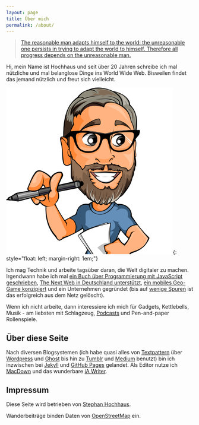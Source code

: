 ```yaml
---
layout: page
title: Über mich
permalink: /about/
---
```


> [The reasonable man adapts himself to the world: the unreasonable one persists in trying to adapt the world to himself.
Therefore all progress depends on the unreasonable man.
](https://www.goodreads.com/quotes/536961-the-reasonable-man-adapts-himself-to-the-world-the-unreasonable)

Hi, mein Name ist Hochhaus und seit über 20 Jahren schreibe ich mal nützliche und mal belanglose Dinge ins World Wide Web. Bisweilen findet das jemand nützlich und freut sich vielleicht.

![Herr Hochhaus schreibt](/images/herrhochhausschreibt.png){: style="float: left; margin-right: 1em;"}

Ich mag Technik und arbeite tagsüber daran, die Welt digitaler zu machen. Irgendwann habe ich mal [ein Buch über Programmierung mit JavaScript geschrieben](https://www.manning.com/books/meteor-in-action), [The Next Web in Deutschland unterstützt](https://thenextweb.com/author/stephanhochhaus), [ein mobiles Geo-Game konzipiert](https://www.youtube.com/watch?v=PuaYI4n3w5o) und ein Unternehmen gegründet (bis auf [wenige Spuren](https://www.faz.net/aktuell/technik-motor/markennamen-gib-mir-ein-o-12040868.html) ist das erfolgreich aus dem Netz gelöscht).

Wenn ich nicht arbeite, dann interessiere ich mich für Gadgets, Kettlebells, Musik - am liebsten mit Schlagzeug, [Podcasts](/podcasts) und Pen-and-paper Rollenspiele.

## Über diese Seite

Nach diversen Blogsystemen (ich habe quasi alles von [Textpattern](https://textpattern.com) über [Wordpress](https://www.wordpress.com) und [Ghost](https://ghost.org) bis hin zu [Tumblr](https://www.tumblr.com) und [Medium](https://medium.com) benutzt) bin ich inzwischen bei [Jekyll](https://jekyllrb.com) und [GitHub Pages](https://pages.github.com) gelandet. Als Editor nutze ich [MacDown](https://macdown.uranusjr.com) und das wunderbare [iA Writer](https://ia.net/de/writer).

## Impressum

Diese Seite wird betrieben von [Stephan Hochhaus](mailto:mail@herrhochhaus.de).

Wanderbeiträge binden Daten von [OpenStreetMap](https://www.openstreetmap.de) ein.
